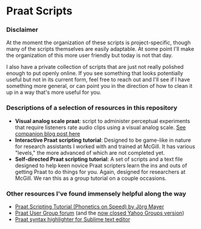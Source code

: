 # Praat Scripts

### Disclaimer
At the moment the organization of these scripts is project-specific, though many of the scripts themselves are easily adaptable. At some point I'll make the organization of this more user friendly but today is not that day.

I also have a private collection of scripts that are just not really polished enough to put openly online. If you see something that looks potentially useful but not in its current form, feel free to reach out and I'll see if I have something more general, or can point you in the direction of how to clean it up in a way that's more useful for you.


### Descriptions of a selection of resources in this repository
- **Visual analog scale praat**: script to administer perceptual experiments that require listeners rate audio clips using a visual analog scale. [See companion blog post here](https://casa-lab.com/blog_posts/measuring-speech-intelligibility-in-praat-part1/)
- **Interactive Praat scripting tutorial**: Designed to be game-like in nature for research assistants I worked with and trained at McGill. It has various "levels," the more advanced of which are not completed yet. 
- **Self-directed Praat scripting tutorial**: A set of scripts and a text file designed to help keen novice Praat scripters learn the ins and outs of getting Praat to do things for you. Again, designed for researchers at McGill. We ran this as a group tutorial on a couple occasions.

### Other resources I've found immensely helpful along the way
- [Praat Scripting Tutorial (Phonetics on Speed) by Jörg Mayer](http://praatscripting.lingphon.net/)
- [Praat User Group forum](https://groups.io/g/Praat-Users-List) (and the [now closed Yahoo Groups version](https://uk.groups.yahoo.com/neo/groups/praat-users/conversations/topics))
- [Praat syntax highlighter for Sublime text editor](https://github.com/mauriciofigueroa/praatSublimeSyntax)

